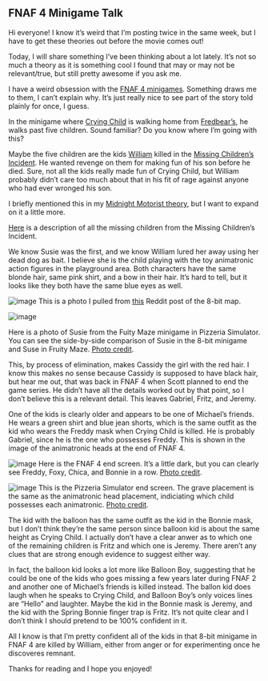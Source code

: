 ## FNAF 4 Minigame Talk

Hi everyone! I know it’s weird that I’m posting twice in the same week, but I have to get these theories out before the movie comes out!

Today, I will share something I’ve been thinking about a lot lately. It’s not so much a theory as it is something cool I found that may or may not be relevant/true, but still pretty awesome if you ask me.

I have a weird obsession with the [FNAF 4 minigames](https://freddy-fazbears-pizza.fandom.com/wiki/Category:FNaF4:_Minigames). Something draws me to them, I can’t explain why. It’s just really nice to see part of the story told plainly for once, I guess.

In the minigame where [Crying Child](https://freddy-fazbears-pizza.fandom.com/wiki/Crying_Child?so=search) is walking home from [Fredbear’s](https://freddy-fazbears-pizza.fandom.com/wiki/Fredbear%27s_Family_Diner), he walks past five children. Sound familiar? Do you know where I’m going with this?

Maybe the five children are the kids [William](https://freddy-fazbears-pizza.fandom.com/wiki/William_Afton?so=search) killed in the [Missing Children’s Incident](https://freddy-fazbears-pizza.fandom.com/wiki/The_Missing_Children_Incident?so=search). He wanted revenge on them for making fun of his son before he died. Sure, not all the kids really made fun of Crying Child, but William probably didn’t care too much about that in his fit of rage against anyone who had ever wronged his son.

I briefly mentioned this in my [Midnight Motorist theory](https://a-barletta.github.io/2023/10/16/Midnight-Motorist,-an-Ongoing-Exploration.html), but I want to expand on it a little more.

[Here](https://freddy-fazbears-pizza.fandom.com/wiki/The_Missing_Children#Susie) is a description of all the missing children from the Missing Children’s Incident.

We know Susie was the first, and we know William lured her away using her dead dog as bait. I believe she is the child playing with the toy animatronic action figures in the playground area. Both characters have the same blonde hair, same pink shirt, and a bow in their hair. It’s hard to tell, but it looks like they both have the same blue eyes as well.

![image](https://i.pinimg.com/originals/83/38/10/833810241be862d96dc6512632894026.jpg)
This is a photo I pulled from [this](https://www.reddit.com/r/fivenightsatfreddys/comments/3fhx7h/fnaf_4_mini_game_map_and_extras/) Reddit post of the 8-bit map.

![image](https://external-preview.redd.it/mkSWUGF9gxqxW1AylX6RfMeBG-EVIyZn4xX0TTyVrrA.jpg?auto=webp&s=ccb58300dce68afe9945227c9576d5681aa52e5d)

Here is a photo of Susie from the Fuity Maze minigame in Pizzeria Simulator. You can see the side-by-side comparison of Susie in the 8-bit minigame and Suse in Fruity Maze. [Photo credit](https://br.pinterest.com/pin/839851030487351250/).


This, by process of elimination, makes Cassidy the girl with the red hair. I know this makes no sense because Cassidy is supposed to have black hair, but hear me out, that was back in FNAF 4 when Scott planned to end the game series. He didn’t have all the details worked out by that point, so I don’t believe this is a relevant detail. This leaves Gabriel, Fritz, and Jeremy. 

One of the kids is clearly older and appears to be one of Michael’s friends. He wears a green shirt and blue jean shorts, which is the same outfit as the kid who wears the Freddy mask when Crying Child is killed. He is probably Gabriel, since he is the one who possesses Freddy. This is shown in the image of the animatronic heads at the end of FNAF 4.

![image](https://overmental.com/wp-content/uploads/2015/04/Good-Ending.png)
Here is the FNAF 4 end screen. It’s a little dark, but you can clearly see Freddy, Foxy, Chica, and Bonnie in a row. [Photo credit](https://i.pinimg.com/originals/83/38/10/833810241be862d96dc6512632894026.jpg).

![image](https://external-preview.redd.it/C4Ts40xbnLzoDRSj9e0mEW5u9Urg-otCHFxf1ZuAvpc.png?width=1200&height=628.272251309&auto=webp&s=1ff26cdba625adf50d3e1ccec55e3ab4d4ff0e75)
This is the Pizzeria Simulator end screen. The grave placement is the same as the animatronic head placement, indiciating which child possesses each animatronic. [Photo credit](https://www.reddit.com/r/fivenightsatfreddys/comments/7rwg9x/lore_discussion_fnaf_6_gravestones_lorekeeper/).


The kid with the balloon has the same outfit as the kid in the Bonnie mask, but I don’t think they’re the same person since balloon kid is about the same height as Crying Child. I actually don’t have a clear anwer as to which one of the remaining children is Fritz and which one is Jeremy. There aren’t any clues that are strong enough evidence to suggest either way.

In fact, the balloon kid looks a lot more like Balloon Boy, suggesting that he could be one of the kids who goes missing a few years later during FNAF 2 and another one of Michael’s friends is killed instead. The ballon kid does laugh when he speaks to Crying Child, and Balloon Boy’s only voices lines are “Hello” and laughter. Maybe the kid in the Bonnie mask is Jeremy, and the kid with the Spring Bonnie finger trap is Fritz. It’s not quite clear and I don’t think I should pretend to be 100% confident in it.

All I know is that I’m pretty confident all of the kids in that 8-bit minigame in FNAF 4 are killed by William, either from anger or for experimenting once he discoveres remnant.

Thanks for reading and I hope you enjoyed!
